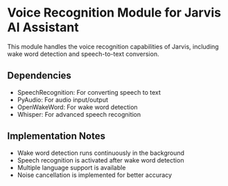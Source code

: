 # Voice Recognition Module for Jarvis AI Assistant

This module handles the voice recognition capabilities of Jarvis, including wake word detection and speech-to-text conversion.

## Dependencies
- SpeechRecognition: For converting speech to text
- PyAudio: For audio input/output
- OpenWakeWord: For wake word detection
- Whisper: For advanced speech recognition

## Implementation Notes
- Wake word detection runs continuously in the background
- Speech recognition is activated after wake word detection
- Multiple language support is available
- Noise cancellation is implemented for better accuracy
